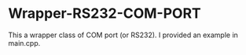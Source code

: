Wrapper-RS232-COM-PORT
======================

This a wrapper class of COM port (or RS232). I provided an example in main.cpp.